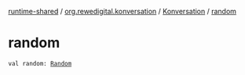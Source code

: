 [runtime-shared](../../index.md) / [org.rewedigital.konversation](../index.md) / [Konversation](index.md) / [random](./random.md)

# random

`val random: `[`Random`](https://github.com/rewe-digital-incubator/konversation/blob/master/docs/shared/org.rewedigital.konversation/-random/index.md)
